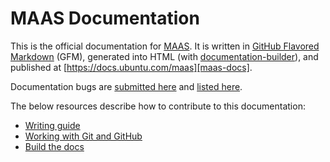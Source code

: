 # MAAS Documentation 

This is the official documentation for [MAAS][maas]. It is written in
[GitHub Flavored Markdown][github-gfm] (GFM), generated into HTML (with
[documentation-builder][github-documentation-builder]), and published at
[https://docs.ubuntu.com/maas][maas-docs].

Documentation bugs are [submitted here][maas-docs-submit-bugs] and
[listed here][maas-docs-list-bugs].

The below resources describe how to contribute to this documentation:

- [Writing guide][contributing-writing]
- [Working with Git and GitHub][contributing-git]
- [Build the docs][contributing-build]


<!-- LINKS -->

[maas]: https://maas.io
[github-gfm]: https://help.github.com/articles/getting-started-with-writing-and-formatting-on-github
[github-documentation-builder]: https://github.com/CanonicalLtd/documentation-builder
[maas-docs]: https://docs.ubuntu.com/maas
[maas-docs-submit-bugs]: https://github.com/CanonicalLtd/maas-docs/issues/new
[maas-docs-list-bugs]: https://github.com/CanonicalLtd/maas-docs/issues
[contributing-writing]: https://docs.ubuntu.com/maas/2.2/en/contributing-writing
[contributing-git]: https://docs.ubuntu.com/maas/2.2/en/contributing-git
[contributing-build]: https://docs.ubuntu.com/maas/2.2/en/contributing-build
